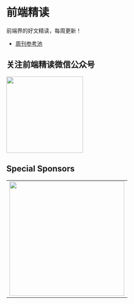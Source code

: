 # 前端精读

前端界的好文精读，每周更新！

- [周刊参考池](https://github.com/dt-fe/weekly/issues/2)

## 关注前端精读微信公众号

<img width=200 src="https://img.alicdn.com/tfs/TB165W0MCzqK1RjSZFLXXcn2XXa-258-258.jpg">

## Special Sponsors

<table>
      <tbody>
        <tr>
          <td align="center" valign="middle">
            <a href="https://e.coding.net/?utm_source=weekly" target="_blank">
              <img width="300" src="https://img.alicdn.com/tfs/TB1u4oeLQvoK1RjSZFDXXXY3pXa-1108-369.jpg">
            </a>
          </td>
        </tr>
      </tbody>
</table>
